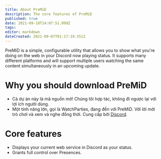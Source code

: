 ```yaml
---
title: About PreMiD
description: The core features of PreMiD
published: true
date: 2021-09-18T14:07:51.099Z
tags:
editor: markdown
dateCreated: 2021-09-07T01:17:19.551Z
---
```


PreMiD is a simple, configurable utility that allows you to show what you're doing on the web in your Discord now playing status. It supports many different platforms and will support multiple users watching the same content simultaneously in an upcoming update.

# Why you should download PreMiD
- Cả dự án này là mã nguồn mở! Chúng tôi hợp tác, không đi ngược lại với lợi ích người dùng.
- Một tính năng lớn, gọi là WatchParties, đang đến với PreMiD. Với lời mời trò chơi và xem và nghe đồng thời. Cung cấp bởi [Discord](https://discordapp.com/).

# Core features
- Displays your current web service in Discord as your status.
- Grants full control over Presences.